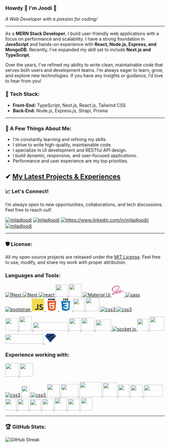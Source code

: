 ### Howdy 👋 I'm Joodi 🤝  
*A Web Developer with a passion for coding/*

---

As a **MERN Stack Developer**, I build user-friendly web applications with a focus on performance and scalability. I have a strong foundation in **JavaScript** and hands-on experience with **React, Node.js, Express, and MongoDB**. Recently, I've expanded my skill set to include **Next.js and TypeScript**.

Over the years, I've refined my ability to write clean, maintainable code that serves both users and development teams. I'm always eager to learn, grow, and explore new technologies. If you have any insights or guidance, I’d love to hear from you!

### 🔹 Tech Stack:

- **Front-End:** TypeScript, Next.js, React.js, Tailwind CSS  
- **Back-End:** Node.js, Express.js, Strapi, Prisma

---

### 📌 A Few Things About Me:

- I'm constantly learning and refining my skills.
- I strive to write high-quality, maintainable code.
- I specialize in UI development and RESTful API design.
- I build dynamic, responsive, and user-focused applications.
- Performance and user experience are my top priorities.

✔ **[My Latest Projects & Experiences](https://joodi.me/projects)**
---

### 📈 Let's Connect!
I’m always open to new opportunities, collaborations, and tech discussions. Feel free to reach out!

<p align="left">
     <a href="https://dev.to/joodi" target="blank"
    ><img
      align="center"
      src="https://static-00.iconduck.com/assets.00/dev-to-icon-256x256-xj3juxr1.png"
      alt="miladjoodi"
      height="40"
      width="40"
  /></a>
  <a href="https://medium.com/@Joodi" target="blank"
    ><img
      align="center"
      src="https://upload.wikimedia.org/wikipedia/commons/thumb/b/b1/Medium_logo_Wordmark_Black.svg/1280px-Medium_logo_Wordmark_Black.svg.png"
      alt="miladjoodi"
      height="21"
      width="106"
  /></a>
  <a
    href="https://www.linkedin.com/in/joodi/"
    target="blank"
    ><img
      align="center"
      src="https://raw.githubusercontent.com/rahuldkjain/github-profile-readme-generator/master/src/images/icons/Social/linked-in-alt.svg"
      alt="https://www.linkedin.com/in/miladjoodi/"
      height="30"
      width="40"
  /></a>
   <a href="mailto:miladjoodi1@gmail.com" target="blank"
    ><img
      align="center"
      src="https://upload.wikimedia.org/wikipedia/commons/thumb/7/7e/Gmail_icon_%282020%29.svg/1280px-Gmail_icon_%282020%29.svg.png"
      alt="miladjoodi"
      height="27"
      width="34"
  /></a>
</p>

---

### 🛡 License:
All my open-source projects are released under the [MIT License](https://opensource.org/license/MIT). Feel free to use, modify, and share my work with proper attribution.

<h3 align="left">Languages and Tools:</h3>
<p align="left">

<a href="https://www.typescriptlang.org/">
    <img
      src="https://cdn.iconscout.com/icon/free/png-256/free-typescript-3521774-2945272.png?f=webp"
      alt="أNext"
      width="40"
      height="40"
    />
  </a>
  
<a href="https://nextjs.org/" target="_blank" rel="noreferrer">
    <img
      src="https://cdn.worldvectorlogo.com/logos/nextjs-13.svg"
      alt="Next"
      width="80"
      height="40"
    />
  </a>

  <a href="https://reactjs.org/" target="_blank" rel="noreferrer">
    <img
      src="https://pricod.com/wp-content/uploads/2024/05/React-pricod-1.webp"
      alt="react"
      width="45"
      height="45"
    />
  </a>

  <a href="https://redux.js.org/" target="_blank" rel="noreferrer">
    <img
      src="https://whatthelogo.com/storage/logos/redux-270508.png"
      width="38"
      height="38"
    />
    </a>
    
  <a href="https://tailwindcss.com/" target="_blank" rel="noreferrer">
    <img
      src="https://www.vectorlogo.zone/logos/tailwindcss/tailwindcss-icon.svg"
      width="40"
      height="40"
    />
  </a>

  <a href="https://mui.com/" target="_blank" rel="noreferrer">
  <img
    src="https://mui.com/static/logo.png"
    alt="Material Ui"
    width="40"
    height="40"
  />
</a>


  <a href="https://sass-lang.com" target="_blank" rel="noreferrer">
    <img
      src="https://raw.githubusercontent.com/devicons/devicon/master/icons/sass/sass-original.svg"
      alt="sass"
      width="40"
      height="40"
    />
  </a>


  <a href="https://lesscss.org" target="_blank" rel="noreferrer">
    <img
      src="https://lesscss.org/public/img/less_logo.png"
      alt="sass"
      width="60"
      height="35"
    />
  </a>

  
  <a href="https://getbootstrap.com" target="_blank" rel="noreferrer">
    <img
      src="https://uxwing.com/wp-content/themes/uxwing/download/brands-and-social-media/bootstrap-5-logo-icon.png"
      alt="bootstrap"
      width="42"
      height="34"
    />
  </a>
</a>

<a href="https://www.javascript.com/">
<img
  src="https://raw.githubusercontent.com/devicons/devicon/master/icons/javascript/javascript-original.svg"
  alt="javascript"
  width="40"
  height="40"
/>
</a>


<a href="https://www.w3.org/html/" target="_blank" rel="noreferrer">
  <img
    src="https://raw.githubusercontent.com/devicons/devicon/master/icons/html5/html5-original-wordmark.svg"
    alt="html5"
    width="40"
    height="40"
  />
</a>

  <a href="https://css3.com/">
    <img
      src="https://raw.githubusercontent.com/devicons/devicon/master/icons/css3/css3-original-wordmark.svg"
      width="40"
      height="40"
    />
    </a>

  <a href="https://brand.jquery.org">
    <img
      src="https://cdn.iconscout.com/icon/free/png-256/free-jquery-logo-icon-download-in-svg-png-gif-file-formats--technology-social-media-vol-4-pack-logos-icons-2945023.png"
      width="35"
      height="40"
    />
    </a>
    

  <a href="https://wordpress.org/">
    <img
      src="https://upload.wikimedia.org/wikipedia/commons/thumb/9/98/WordPress_blue_logo.svg/1024px-WordPress_blue_logo.svg.png"
      width="43"
      height="43"
    />
    </a>

  <a href="https://www.figma.com/c">
    <img
      src="https://upload.wikimedia.org/wikipedia/commons/thumb/3/33/Figma-logo.svg/400px-Figma-logo.svg.png"
      alt="css3"
      width="27"
      height="40"
    />
    </a>

 <a href="https://www.adobe.com/products/photoshop.html">
    <img
      src="https://s31.picofile.com/file/8472247526/ps.png"
      alt="css3"
      width="38"
      height="38"
    />
    </a>

  


</p>

<p>
<a href="https://www.selenium.dev/">
    <img
      src="https://assets.zyrosite.com/cdn-cgi/image/format=auto,w=471,h=454,fit=crop/YbNagBQV3yhnygp1/selenium_logo-AMqnQ6x9vBhNLEz9.png"
      width="40"
      height="40"
    />
  </a>
<a href="https://nodejs.org/">
    <img
      src="https://static-00.iconduck.com/assets.00/node-js-icon-454x512-nztofx17.png"
      width="40"
      height="45"
    />
  </a>

  <a href="https://expressjs.com/">
    <img
      src="https://seekvectors.com/files/download/234b110fb32958f68f318e13c7a0610e.png"
      width="110"
      height="27"
    />
    </a>
    
<a href="https://www.prisma.io/">
    <img
      src="https://s31.picofile.com/file/8472136242/prisma.jpg"
      width="35"
      height="40"
    />
  </a>
  
  <a href="https://strapi.io/">
    <img
      src="https://s30.picofile.com/file/8473142968/strapi.png"
      width="41"
      height="41"
    />
  </a>
  
  <a href="https://www.docker.com/">
    <img
      src="https://s32.picofile.com/file/8477977150/docker.png"
      width="48"
      height="35"
    />
  </a>

  <a href="https://socket.io/">
    <img
      src="https://socket.io/images/logo.svg"
      alt="socket io"
      width="40"
      height="40"
    />
  </a>
  
<a href="https://www.postgresql.org/">
    <img
      src="https://upload.wikimedia.org/wikipedia/commons/thumb/2/29/Postgresql_elephant.svg/800px-Postgresql_elephant.svg.png"
      width="36"
      height="38"
    />
    </a>
    
<a href="https://d3js.org/">
    <img
      src="https://cdn.iconscout.com/icon/free/png-256/free-mongodb-logo-icon-download-in-svg-png-gif-file-formats--programming-langugae-freebies-pack-logos-icons-1175137.png"
      width="45"
      height="45"
    />
    </a>

  <a href="https://mongoosejs.com/docs/">
    <img
      src="https://s30.picofile.com/file/8472106468/mongoose.jpg"
      width="120"
      height="30"
    />
    </a>
    <a href="https://www.npmjs.com/package/zod">
    <img
      src="https://raw.githubusercontent.com/colinhacks/zod/HEAD/logo.svg"
      width="38"
      height="38"
    />
  </a>
</p>


<h3 align="left">Experience working with:</h3>

<p>
<a href="https://www.npmjs.com/package/zod">
    <img
      src="https://raw.githubusercontent.com/d3/d3-logo/master/d3.png"
      width="42"
      height="42"
    />
  </a>
  
  <a href="https://www.tiny.cloud/">
    <img
      src="https://cmscritic.com/ms-content/uploads/2023/08/tinymce-icon.png"
      width="42"
      height="42"
    />
  </a>
</p>

<p align="left">

  <a href="https://react.i18next.com/">
    <img
      src="https://avatars.githubusercontent.com/u/8546082?s=280&v=4"
      alt="css3"
      width="45"
      height="35"
    />
    </a>

<a href="https://axios-http.com/">
    <img
      src="https://s31.picofile.com/file/8472349050/axi.png"
      width="25"
      height="35"
    />
    </a>
    <a href="https://regexr.com/">
    <img
      src="https://encrypted-tbn0.gstatic.com/images?q=tbn:ANd9GcQZ4W-JdelQh2UzVHYYHtZ2La9spZt9u2pV3H2F1hgk8-pb7eu3SMBWqYBvKkCwDXZnh4A&usqp=CAU"
      alt="css3"
      width="65"
      height="45"
    />
    </a>
    
   <a href="https://www.npmjs.com/package/react-query">
    <img
      src="https://miro.medium.com/v2/resize:fit:1400/1*elhu-42TzQEdsFjKDbQhhA.png"
      width="40"
      height="40"
    />
    </a>

    
  <a href="https://www.npmjs.com/package/zustand">
    <img
      src="https://s30.picofile.com/file/8472141600/zustand.jpg"
      width="55"
      height="40"
    />
    </a>

  <a href="https://styled-components.com/">
    <img
      src="https://s30.picofile.com/file/8471888342/styled.png"
      width="70"
      height="47"
    />
  </a>
  

  <a href="https://jwt.io/">
    <img
      src="https://media.licdn.com/dms/image/D4D12AQHW9aRSWIOMxQ/article-cover_image-shrink_600_2000/0/1657421703592?e=2147483647&v=beta&t=nKygyfSDFwgPdEoC-nEkogMS0527SBa8z8D_FqUr-us"
      width="45"
      height="45"
    />
  </a>
  
<a href="https://next-auth.js.org/">
    <img
      src="https://next-auth.js.org/img/logo/logo-sm.png"
      width="35"
      height="39"
    />
  </a>
    <a href="https://clerk.com/">
    <img
      src="https://pipedream.com/s.v0/app_dBhw8k/logo/orig"
      width="38"
      height="38"
    />
  </a>
   <a href="https://kinde.com/">
    <img
      src="https://s31.picofile.com/file/8474203634/kindde.jpg"
      width="60"
      height="38"
    />
  </a>
  <a href="https://ui.aceternity.com/">
    <img
      src="https://ui.aceternity.com/_next/image?url=%2Flogo.png&w=64&q=75"
      width="35"
      height="37"
    />
  </a>

   <a href="https://www.flowbite-react.com/">
    <img
      src="https://www.flowbite-react.com/favicon.svg"
      width="35"
      height="37"
    />
  </a>
  <a href="https://www.embla-carousel.com/">
    <img
      src="https://www.embla-carousel.com/static/embla-logo-light-theme-blur-db7093b8d7d20cb8c2429e3f6e05156a.svg"
      width="35"
      height="35"
    />
  </a>
     <a href="https://ui.shadcn.com/">
    <img
      src="https://encrypted-tbn0.gstatic.com/images?q=tbn:ANd9GcSdvQ8P74Q9qIdvz32mDGS6HbBAffF8QUICbBl-jON5Aq3Fqc3uKS9qYdc8NJmr3kSlCN8&usqp=CAU"
      width="35"
      height="37"
    />
  </a>


  <a href="https://headlessui.com/">
    <img
      src="https://s30.picofile.com/file/8473048876/headl.png"
      width="38"
      height="40"
    />
  </a>
  <a href="https://www.framer.com/motion/">
    <img
      src="https://cdn-b.saashub.com/images/app/service_logos/61/059da0b06357/large.png?1683444404"
      width="37"
      height="37"
    />
  </a>
  <a href="https://docusaurus.io/">
    <img
      src="https://docusaurus.io/img/docusaurus.svg"
      width="37"
      height="40"
    />
  </a>
 
  
</p>

---

  ### 🏆 GitHub Stats:

![GitHub Streak](https://github-readme-streak-stats.herokuapp.com/?user=MiladJoodi&)
